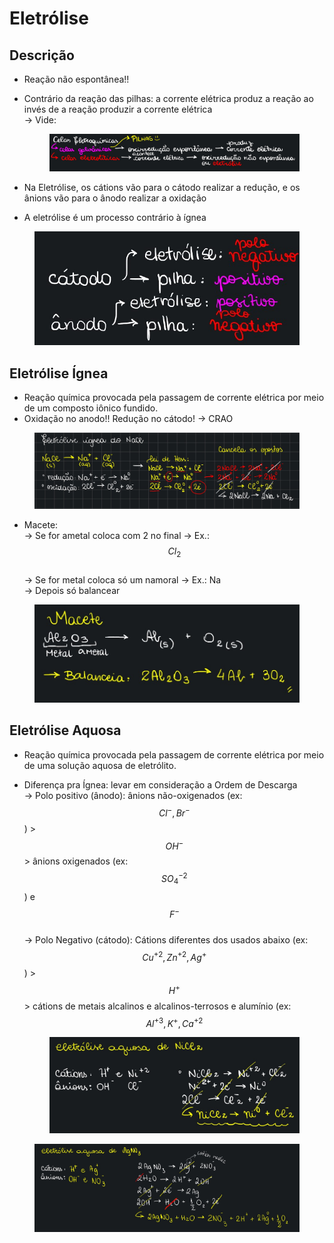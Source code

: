 # Eletrólise

## Descrição

* Reação não espontânea!!
*   Contrário da reação das pilhas: a corrente elétrica produz a reação ao invés de a reação produzir a corrente elétrica \
    \-> Vide:&#x20;

    <figure><img src="../.gitbook/assets/image (8).png" alt=""><figcaption></figcaption></figure>
* Na Eletrólise, os cátions vão para o cátodo realizar a redução, e os ânions vão para o ânodo realizar a oxidação
* A eletrólise é um processo contrário à ígnea

<figure><img src="../.gitbook/assets/image (2) (1).png" alt="" width="491"><figcaption></figcaption></figure>

## Eletrólise Ígnea&#x20;

* Reação química provocada pela passagem de corrente elétrica por meio de um composto iônico fundido.
* Oxidação no anodo!! Redução no cátodo! -> CRAO

<figure><img src="../.gitbook/assets/image (3).png" alt=""><figcaption></figcaption></figure>

* Macete: \
  \-> Se for ametal coloca com 2 no final -> Ex.: $$Cl_2$$ \
  \-> Se for metal coloca só um namoral -> Ex.: Na \
  \-> Depois só balancear

<figure><img src="../.gitbook/assets/image (2) (1) (1) (1).png" alt="" width="563"><figcaption></figcaption></figure>

## Eletrólise Aquosa

* Reação química provocada pela passagem de corrente elétrica por meio de uma solução aquosa de eletrólito.
*   Diferença pra Ígnea: levar em consideração a Ordem de Descarga \
    \-> Polo positivo (ânodo): ânions não-oxigenados (ex: $$Cl^{-}, Br^{-}$$) > $$OH^{-}$$ > ânions oxigenados (ex: $$SO^{-2}_4$$) e $$F^{-}$$ \
    \-> Polo Negativo (cátodo): Cátions diferentes dos usados abaixo (ex: $$Cu^{+2}, Zn^{+2}, Ag^{+}$$) > $$H^{+}$$ > cátions de metais alcalinos e alcalinos-terrosos e alumínio (ex: $$Al^{+3}, K^{+}, Ca^{+2}$$



    <figure><img src="../.gitbook/assets/image (1) (1) (1).png" alt=""><figcaption></figcaption></figure>

<figure><img src="../.gitbook/assets/image (2) (1) (1).png" alt=""><figcaption></figcaption></figure>
